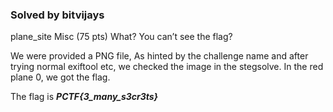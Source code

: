 ### Solved by bitvijays	

plane_site
Misc (75 pts)
What? You can’t see the flag?

We were provided a PNG file, As hinted by the challenge name and after trying normal exiftool etc, we checked the image in the stegsolve. In the red plane 0, we got the flag.

The flag is ***PCTF{3_many_s3cr3ts}***
